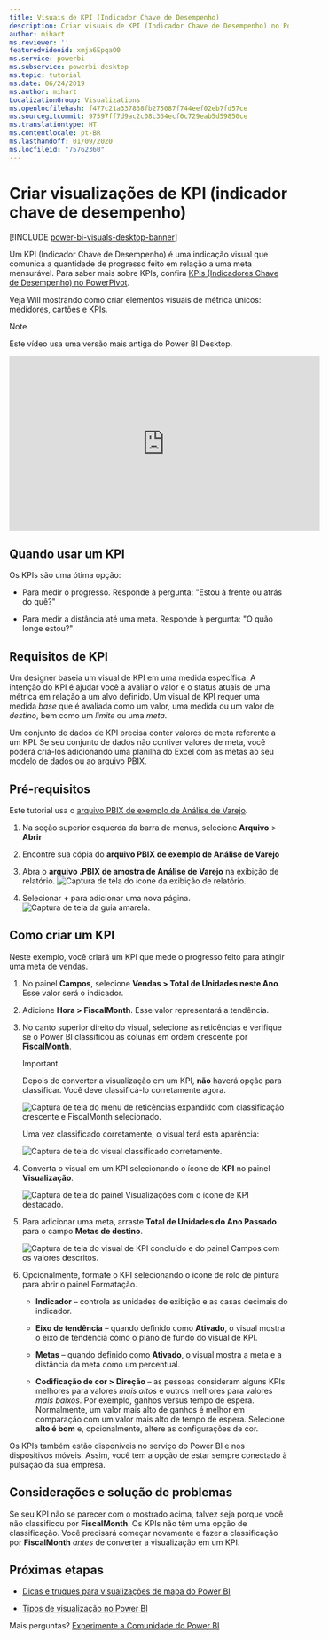 ```yaml
---
title: Visuais de KPI (Indicador Chave de Desempenho)
description: Criar visuais de KPI (Indicador Chave de Desempenho) no Power BI
author: mihart
ms.reviewer: ''
featuredvideoid: xmja6EpqaO0
ms.service: powerbi
ms.subservice: powerbi-desktop
ms.topic: tutorial
ms.date: 06/24/2019
ms.author: mihart
LocalizationGroup: Visualizations
ms.openlocfilehash: f477c21a337838fb275087f744eef02eb7fd57ce
ms.sourcegitcommit: 97597ff7d9ac2c08c364ecf0c729eab5d59850ce
ms.translationtype: HT
ms.contentlocale: pt-BR
ms.lasthandoff: 01/09/2020
ms.locfileid: "75762360"
---
```

# <a name="create-key-performance-indicator-kpi-visualizations"></a>Criar visualizações de KPI (indicador chave de desempenho)

[!INCLUDE [power-bi-visuals-desktop-banner](../includes/power-bi-visuals-desktop-banner.md)]

Um KPI (Indicador Chave de Desempenho) é uma indicação visual que comunica a quantidade de progresso feito em relação a uma meta mensurável. Para saber mais sobre KPIs, confira [KPIs (Indicadores Chave de Desempenho) no PowerPivot](/previous-versions/sql/sql-server-2012/hh272050(v=sql.110)).

Veja Will mostrando como criar elementos visuais de métrica únicos: medidores, cartões e KPIs.
   > [!NOTE]
   > Este vídeo usa uma versão mais antiga do Power BI Desktop.
   > 
   > 
<iframe width="560" height="315" src="https://www.youtube.com/embed/xmja6EpqaO0?list=PL1N57mwBHtN0JFoKSR0n-tBkUJHeMP2cP" frameborder="0" allowfullscreen></iframe>

## <a name="when-to-use-a-kpi"></a>Quando usar um KPI

Os KPIs são uma ótima opção:

* Para medir o progresso. Responde à pergunta: "Estou à frente ou atrás do quê?"

* Para medir a distância até uma meta. Responde à pergunta: "O quão longe estou?"

## <a name="kpi-requirements"></a>Requisitos de KPI

Um designer baseia um visual de KPI em uma medida específica. A intenção do KPI é ajudar você a avaliar o valor e o status atuais de uma métrica em relação a um alvo definido. Um visual de KPI requer uma medida *base* que é avaliada como um valor, uma medida ou um valor de *destino*, bem como um *limite* ou uma *meta*.

Um conjunto de dados de KPI precisa conter valores de meta referente a um KPI. Se seu conjunto de dados não contiver valores de meta, você poderá criá-los adicionando uma planilha do Excel com as metas ao seu modelo de dados ou ao arquivo PBIX.

## <a name="prerequisites"></a>Pré-requisitos

Este tutorial usa o [arquivo PBIX de exemplo de Análise de Varejo](https://download.microsoft.com/download/9/6/D/96DDC2FF-2568-491D-AAFA-AFDD6F763AE3/Retail%20Analysis%20Sample%20PBIX.pbix).

1. Na seção superior esquerda da barra de menus, selecione **Arquivo** > **Abrir**

1. Encontre sua cópia do **arquivo PBIX de exemplo de Análise de Varejo**

1. Abra o **arquivo .PBIX de amostra de Análise de Varejo** na exibição de relatório. ![Captura de tela do ícone da exibição de relatório.](media/power-bi-visualization-kpi/power-bi-report-view.png)

1. Selecionar **+** para adicionar uma nova página. ![Captura de tela da guia amarela.](media/power-bi-visualization-kpi/power-bi-yellow-tab.png)

## <a name="how-to-create-a-kpi"></a>Como criar um KPI

Neste exemplo, você criará um KPI que mede o progresso feito para atingir uma meta de vendas.

1. No painel **Campos**, selecione **Vendas > Total de Unidades neste Ano**.  Esse valor será o indicador.

1. Adicione **Hora > FiscalMonth**.  Esse valor representará a tendência.

1. No canto superior direito do visual, selecione as reticências e verifique se o Power BI classificou as colunas em ordem crescente por **FiscalMonth**.

    > [!IMPORTANT]
    > Depois de converter a visualização em um KPI, **não** haverá opção para classificar. Você deve classificá-lo corretamente agora.

    ![Captura de tela do menu de reticências expandido com classificação crescente e FiscalMonth selecionado.](media/power-bi-visualization-kpi/power-bi-ascending-by-fiscal-month.png)

    Uma vez classificado corretamente, o visual terá esta aparência:

    ![Captura de tela do visual classificado corretamente.](media/power-bi-visualization-kpi/power-bi-chart.png)

1. Converta o visual em um KPI selecionando o ícone de **KPI** no painel **Visualização**.

    ![Captura de tela do painel Visualizações com o ícone de KPI destacado.](media/power-bi-visualization-kpi/power-bi-kpi-template.png)

1. Para adicionar uma meta, arraste **Total de Unidades do Ano Passado** para o campo **Metas de destino**.

    ![Captura de tela do visual de KPI concluído e do painel Campos com os valores descritos.](media/power-bi-visualization-kpi/power-bi-kpi-done.png)

1. Opcionalmente, formate o KPI selecionando o ícone de rolo de pintura para abrir o painel Formatação.

    * **Indicador** – controla as unidades de exibição e as casas decimais do indicador.

    * **Eixo de tendência** – quando definido como **Ativado**, o visual mostra o eixo de tendência como o plano de fundo do visual de KPI.  

    * **Metas** – quando definido como **Ativado**, o visual mostra a meta e a distância da meta como um percentual.

    * **Codificação de cor > Direção** – as pessoas consideram alguns KPIs melhores para valores *mais altos* e outros melhores para valores *mais baixos*. Por exemplo, ganhos versus tempo de espera. Normalmente, um valor mais alto de ganhos é melhor em comparação com um valor mais alto de tempo de espera. Selecione **alto é bom** e, opcionalmente, altere as configurações de cor.

Os KPIs também estão disponíveis no serviço do Power BI e nos dispositivos móveis. Assim, você tem a opção de estar sempre conectado à pulsação da sua empresa.

## <a name="considerations-and-troubleshooting"></a>Considerações e solução de problemas

Se seu KPI não se parecer com o mostrado acima, talvez seja porque você não classificou por **FiscalMonth**. Os KPIs não têm uma opção de classificação. Você precisará começar novamente e fazer a classificação por **FiscalMonth** *antes* de converter a visualização em um KPI.

## <a name="next-steps"></a>Próximas etapas

* [Dicas e truques para visualizações de mapa do Power BI](power-bi-map-tips-and-tricks.md)

* [Tipos de visualização no Power BI](power-bi-visualization-types-for-reports-and-q-and-a.md)

Mais perguntas? [Experimente a Comunidade do Power BI](https://community.powerbi.com/)
